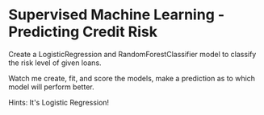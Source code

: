 # Supervised Machine Learning - Predicting Credit Risk

Create a LogisticRegression and RandomForestClassifier model to classify the risk level of given loans. 

Watch me create, fit, and score the models, make a prediction as to which model will perform better. 

Hints: It's Logistic Regression! 
 




